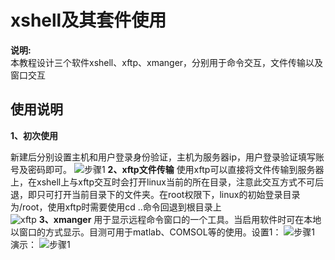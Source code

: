 # xshell及其套件使用  

__说明:__  
本教程设计三个软件xshell、xftp、xmanger，分别用于命令交互，文件传输以及窗口交互

## 使用说明  
__1、初次使用__

新建后分别设置主机和用户登录身份验证，主机为服务器ip，用户登录验证填写账号及密码即可。
![ 步骤1 ](D:\图片\xshell\步骤1.png)
__2、xftp文件传输__
使用xftp可以直接将文件传输到服务器上，在xshell上与xftp交互时会打开linux当前的所在目录，注意此交互方式不可后退，即只可打开当前目录下的文件夹。在root权限下，linux的初始登录目录为/root，使用xftp时需要使用cd ..命令回退到根目录上  
![xftp](D:\图片\xshell\xftp.png)
__3、xmanger__
用于显示远程命令窗口的一个工具。当启用软件时可在本地以窗口的方式显示。目测可用于matlab、COMSOL等的使用。设置1：
![ 步骤1 ](D:\图片\xshell\1_2.png)
演示：
![ 步骤1 ](D:\图片\xshell\3_1.png)